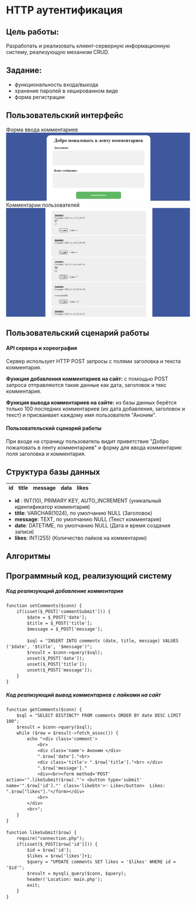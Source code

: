# HTTP аутентификация

## Цель работы:
Разработать и реализовать клиент-серверную информационную систему, реализующую механизм CRUD.

## Задание: 
- функциональность входа/выхода
- хранение паролей в хешированном виде
- форма регистрации

## Пользовательский интерфейс

Форма ввода комментариев![form.png](form.png)
Комментарии пользователей![comms.png](comms.png)



##  Пользовательский сценарий работы

#### API сервера и хореография
Сервер использует HTTP POST запросы с полями заголовка и текста комментария.

**Функция добавления комментариев на сайт:**
с помощью POST запроса отправляются такие данные как дата, заголовок и текс комментария.

**Функция вывода комментариев на сайте:**
из базы данных берётся только 100 последних комментариев (их дата добавления, заголовок и текст) и присваивает каждому имя пользователя "Аноним".

#### Пользовательский сценарий работы
При входе на страницу пользователь видит приветствие "Добро пожаловать в ленту комментариев" и форму для ввода комментария: поля заголовка и комментария.

## Структура базы данных
| id | title | message | data | likes |
| -- | ----- | ------- | ---- | ----- |
- **id** : INT(10), PRIMARY KEY, AUTO_INCREMENT
(уникальный идентификатор комментария)
- **title**: VARCHAR(1024), по умолчанию NULL
(Заголовок)
- **message**: TEXT, по умолчанию NULL
(Текст комментария)
- **date**: DATETIME, по умолчанию NULL (Дата и время создания записи)
- **likes**: INT(255) (Количество лайков на комментарии)

## Алгоритмы


## Программный код, реализующий систему

##### Код реализующий добавление комментария
```
function setComments($conn) {
    if(isset($_POST['commentSubmit'])) {
        $date = $_POST['date'];
        $title = $_POST['title'];
        $message = $_POST['message'];

        $sql = "INSERT INTO comments (date, title, message) VALUES ('$date', '$title', '$message')";
        $result = $conn->query($sql);
        unset($_POST['date']);
        unset($_POST['title']);
        unset($_POST['message']);
    }
}
```
##### Код реализующий вывод комментариев с лайками на сайт
```
function getComments($conn) {
    $sql = "SELECT DISTINCT* FROM comments ORDER BY date DESC LIMIT 100";
    $result = $conn->query($sql);
    while ($row = $result->fetch_assoc()) {
        echo "<div class='comment'>
            <br>
            <div class='name'> Аноним </div>
            ".$row['date']."<br>
            <div class='title'> ".$row['title']."<br> </div>
            ".$row['message']."
            <div><br><form method='POST' action='".likeSubmit($row)."'> <button type='submit' name='".$row['id']."' class='likebtn'>♡ Like</button>  Likes: ".$row["likes"]."</form></div>
            <br>
        </div>
        <br>";
    }
}

function likeSubmit($row) {    
    require("connection.php");
    if(isset($_POST[$row['id']])) {
        $id = $row['id'];
        $likes = $row['likes']+1;
        $query = "UPDATE comments SET likes = '$likes' WHERE id = '$id'";
        $result = mysqli_query($conn, $query);
        header('Location: main.php');
        exit;
    }
}
```

